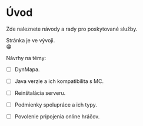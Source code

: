 # Úvod

Zde naleznete návody a rady pro poskytované služby.

Stránka je ve vývoji.  
 😁 

Návrhy na témy:

* [ ] DynMapa.
* [ ] Java verzie a ich kompatibilita s MC.
* [ ] Reinštalácia serveru.
* [ ] Podmienky spolupráce a ich typy.
* [ ] Povolenie pripojenia online hráčov.

